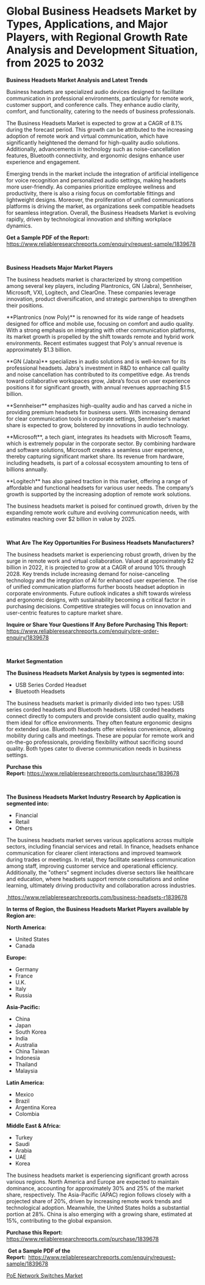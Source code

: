 <p><h1>Global Business Headsets Market by Types, Applications, and Major Players, with Regional Growth Rate Analysis and Development Situation, from 2025 to 2032</h1></p><p><strong>Business Headsets Market Analysis and Latest Trends</strong></p>
<p><p>Business headsets are specialized audio devices designed to facilitate communication in professional environments, particularly for remote work, customer support, and conference calls. They enhance audio clarity, comfort, and functionality, catering to the needs of business professionals.</p><p>The Business Headsets Market is expected to grow at a CAGR of 8.1% during the forecast period. This growth can be attributed to the increasing adoption of remote work and virtual communication, which have significantly heightened the demand for high-quality audio solutions. Additionally, advancements in technology such as noise-cancellation features, Bluetooth connectivity, and ergonomic designs enhance user experience and engagement.</p><p>Emerging trends in the market include the integration of artificial intelligence for voice recognition and personalized audio settings, making headsets more user-friendly. As companies prioritize employee wellness and productivity, there is also a rising focus on comfortable fittings and lightweight designs. Moreover, the proliferation of unified communications platforms is driving the market, as organizations seek compatible headsets for seamless integration. Overall, the Business Headsets Market is evolving rapidly, driven by technological innovation and shifting workplace dynamics.</p></p>
<p><strong>Get a Sample PDF of the Report:&nbsp;</strong> <a href="https://www.reliableresearchreports.com/enquiry/request-sample/1839678?utm_campaign=2655&utm_medium=2&utm_source=Github&utm_content=ia&utm_term=06042025&utm_id=business-headsets">https://www.reliableresearchreports.com/enquiry/request-sample/1839678</a></p>
<p>&nbsp;</p>
<p><strong>Business Headsets Major Market Players</strong></p>
<p><p>The business headsets market is characterized by strong competition among several key players, including Plantronics, GN (Jabra), Sennheiser, Microsoft, VXI, Logitech, and ClearOne. These companies leverage innovation, product diversification, and strategic partnerships to strengthen their positions.</p><p>**Plantronics (now Poly)** is renowned for its wide range of headsets designed for office and mobile use, focusing on comfort and audio quality. With a strong emphasis on integrating with other communication platforms, its market growth is propelled by the shift towards remote and hybrid work environments. Recent estimates suggest that Poly's annual revenue is approximately $1.3 billion.</p><p>**GN (Jabra)** specializes in audio solutions and is well-known for its professional headsets. Jabra's investment in R&D to enhance call quality and noise cancellation has contributed to its competitive edge. As trends toward collaborative workspaces grow, Jabra’s focus on user experience positions it for significant growth, with annual revenues approaching $1.5 billion.</p><p>**Sennheiser** emphasizes high-quality audio and has carved a niche in providing premium headsets for business users. With increasing demand for clear communication tools in corporate settings, Sennheiser's market share is expected to grow, bolstered by innovations in audio technology.</p><p>**Microsoft**, a tech giant, integrates its headsets with Microsoft Teams, which is extremely popular in the corporate sector. By combining hardware and software solutions, Microsoft creates a seamless user experience, thereby capturing significant market share. Its revenue from hardware, including headsets, is part of a colossal ecosystem amounting to tens of billions annually.</p><p>**Logitech** has also gained traction in this market, offering a range of affordable and functional headsets for various user needs. The company’s growth is supported by the increasing adoption of remote work solutions.</p><p>The business headsets market is poised for continued growth, driven by the expanding remote work culture and evolving communication needs, with estimates reaching over $2 billion in value by 2025.</p></p>
<p>&nbsp;</p>
<p><strong>What Are The Key Opportunities For Business Headsets Manufacturers?</strong></p>
<p><p>The business headsets market is experiencing robust growth, driven by the surge in remote work and virtual collaboration. Valued at approximately $2 billion in 2022, it is projected to grow at a CAGR of around 10% through 2028. Key trends include increasing demand for noise-canceling technology and the integration of AI for enhanced user experience. The rise of unified communication platforms further boosts headset adoption in corporate environments. Future outlook indicates a shift towards wireless and ergonomic designs, with sustainability becoming a critical factor in purchasing decisions. Competitive strategies will focus on innovation and user-centric features to capture market share.</p></p>
<p><strong>Inquire or Share Your Questions If Any Before Purchasing This Report:</strong> <a href="https://www.reliableresearchreports.com/enquiry/pre-order-enquiry/1839678?utm_campaign=2655&utm_medium=2&utm_source=Github&utm_content=ia&utm_term=06042025&utm_id=business-headsets">https://www.reliableresearchreports.com/enquiry/pre-order-enquiry/1839678</a></p>
<p>&nbsp;</p>
<p><strong>Market Segmentation</strong></p>
<p><strong>The Business Headsets Market Analysis by types is segmented into:</strong></p>
<p><ul><li>USB Series Corded Headset</li><li>Bluetooth Headsets</li></ul></p>
<p><p>The business headsets market is primarily divided into two types: USB series corded headsets and Bluetooth headsets. USB corded headsets connect directly to computers and provide consistent audio quality, making them ideal for office environments. They often feature ergonomic designs for extended use. Bluetooth headsets offer wireless convenience, allowing mobility during calls and meetings. These are popular for remote work and on-the-go professionals, providing flexibility without sacrificing sound quality. Both types cater to diverse communication needs in business settings.</p></p>
<p><strong>Purchase this Report:&nbsp;</strong><a href="https://www.reliableresearchreports.com/purchase/1839678?utm_campaign=2655&utm_medium=2&utm_source=Github&utm_content=ia&utm_term=06042025&utm_id=business-headsets">https://www.reliableresearchreports.com/purchase/1839678</a></p>
<p>&nbsp;</p>
<p><strong>The Business Headsets Market Industry Research by Application is segmented into:</strong></p>
<p><ul><li>Financial</li><li>Retail</li><li>Others</li></ul></p>
<p><p>The business headsets market serves various applications across multiple sectors, including financial services and retail. In finance, headsets enhance communication for clearer client interactions and improved teamwork during trades or meetings. In retail, they facilitate seamless communication among staff, improving customer service and operational efficiency. Additionally, the "others" segment includes diverse sectors like healthcare and education, where headsets support remote consultations and online learning, ultimately driving productivity and collaboration across industries.</p></p>
<p><a href="https://www.reliableresearchreports.com/business-headsets-r1839678?utm_campaign=2655&utm_medium=2&utm_source=Github&utm_content=ia&utm_term=06042025&utm_id=business-headsets">&nbsp;https://www.reliableresearchreports.com/business-headsets-r1839678</a></p>
<p><strong>In terms of Region, the Business Headsets Market Players available by Region are:</strong></p>
<p>
    <p> <strong> North America: </strong>
        <ul>
            <li>United States</li>
            <li>Canada</li>
        </ul>
        </p> 
    <p> <strong> Europe: </strong>
        <ul>
            <li>Germany</li>
            <li>France</li>
            <li>U.K.</li>
            <li>Italy</li>
            <li>Russia</li>
        </ul>
        </p> 
    <p> <strong> Asia-Pacific: </strong>
        <ul>
            <li>China</li>
            <li>Japan</li>
            <li>South Korea</li>
            <li>India</li>
            <li>Australia</li>
            <li>China Taiwan</li>
            <li>Indonesia</li>
            <li>Thailand</li>
            <li>Malaysia</li>
        </ul>
        </p> 
    <p> <strong> Latin America: </strong>
        <ul>
            <li>Mexico</li>
            <li>Brazil</li>
            <li>Argentina Korea</li>
            <li>Colombia</li>
        </ul>
        </p> 
    <p> <strong> Middle East & Africa: </strong>
        <ul>
            <li>Turkey</li>
            <li>Saudi</li>
            <li>Arabia</li>
            <li>UAE</li>
            <li>Korea</li>
        </ul>
    </p>
    </p>
<p><p>The business headsets market is experiencing significant growth across various regions. North America and Europe are expected to maintain dominance, accounting for approximately 30% and 25% of the market share, respectively. The Asia-Pacific (APAC) region follows closely with a projected share of 20%, driven by increasing remote work trends and technological adoption. Meanwhile, the United States holds a substantial portion at 28%. China is also emerging with a growing share, estimated at 15%, contributing to the global expansion.</p></p>
<p><strong>Purchase this Report: </strong><a href="https://www.reliableresearchreports.com/purchase/1839678?utm_campaign=2655&utm_medium=2&utm_source=Github&utm_content=ia&utm_term=06042025&utm_id=business-headsets">https://www.reliableresearchreports.com/purchase/1839678</a></p>
<p>&nbsp;<strong>Get a Sample PDF of the Report:&nbsp;&nbsp;</strong><a href="https://www.reliableresearchreports.com/enquiry/request-sample/1839678?utm_campaign=2655&utm_medium=2&utm_source=Github&utm_content=ia&utm_term=06042025&utm_id=business-headsets">https://www.reliableresearchreports.com/enquiry/request-sample/1839678</a></p>
<p><strong></strong></p>
<p><p><a href="https://github.com/manesros8/Market-Research-Report-List-1/blob/main/poe-network-switches-market.md?utm_campaign=2655&utm_medium=2&utm_source=Github&utm_content=ia&utm_term=06042025&utm_id=business-headsets">PoE Network Switches Market</a></p></p>